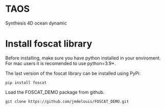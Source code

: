 # TAOS
Synthesis 4D ocean dynamic


# Install foscat library

Before installing, make sure you have python installed in your enviroment.  For mac users it is recomended to use python=3.9*.  

The last version of the foscat library can be installed using PyPi:
```
pip install foscat
```
Load the FOSCAT_DEMO package from github.
```
git clone https://github.com/jmdelouis/FOSCAT_DEMO.git
```
